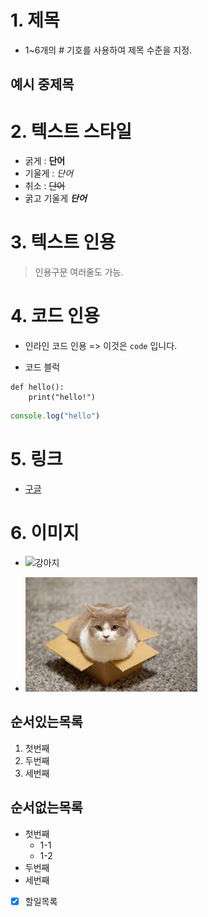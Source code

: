 # 1. 제목
- 1~6개의 # 기호를 사용하여 제목 수준을 지정.

## 예시 중제목

# 2. 텍스트 스타일
- 굵게 : **단어**
- 기울게 : *단어*
- 취소 : ~~단어~~
- 굵고 기울게 ***단어***

# 3. 텍스트 인용

> 인용구문
> 여러줄도 가능.

# 4. 코드 인용

- 인라인 코드 인용 => 이것은 `code` 입니다.

- 코드 블럭
```
def hello():
    print("hello!")
```

```javascript
console.log("hello")
```

# 5. 링크
- [구글](https://google.com)

# 6. 이미지
- ![강아지](https://image.utoimage.com/preview/cp872722/2022/12/202212008462_500.jpg)

- ![고양이](../assets/cat.jfif)

## 순서있는목록
1. 첫번째
2. 두번째
3. 세번째

## 순서없는목록
- 첫번째
    - 1-1
    - 1-2
- 두번째
- 세번째

-[x] 할일목록
